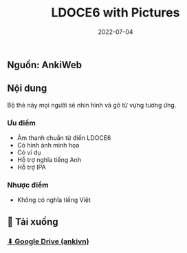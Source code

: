 ﻿---
title: LDOCE6 with Pictures
slug: LDOCE6-with-Pictures
date: 2022-07-04
description: ""
category: Tiếng Anh
domain: ankivn.com
keywords:
  - ankivn
tags:
  - deck
  - english
---

<!--truncate-->

## Nguồn: AnkiWeb

## Nội dung

Bộ thẻ này mọi người sẽ nhìn hình và gõ từ vựng tương ứng.

### Ưu điểm

- Âm thanh chuẩn từ điển LDOCE6
- Có hình ảnh minh họa
- Có ví dụ
- Hỗ trợ nghĩa tiếng Anh
- Hỗ trợ IPA

### Nhược điểm

- Không có nghĩa tiếng Việt

## 📗 Tải xuống

### [⬇ Google Drive (ankivn)](https://drive.google.com/drive/folders/1B8AXs1bRlMKrbyZssXXiV9iBm88I0-kF?usp=sharing)
